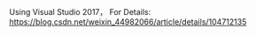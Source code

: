 Using Visual Studio 2017，
For Details: https://blog.csdn.net/weixin_44982066/article/details/104712135
